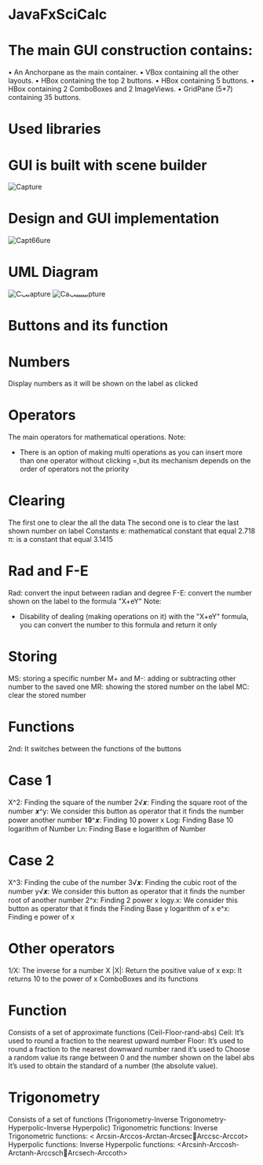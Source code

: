 # JavaFxSciCalc
# The main GUI construction contains:
  • An Anchorpane as the main container.
  • VBox containing all the other layouts.
  • HBox containing the top 2 buttons.
  • HBox containing 5 buttons.
  • HBox containing 2 ComboBoxes and 2 ImageViews.
  • GridPane (5*7) containing 35 buttons.  
# Used libraries
# GUI is built with scene builder
![Capture](https://user-images.githubusercontent.com/112608294/189385593-e3d47ae0-fdb4-4012-be3b-8d7230b8e490.PNG)
# Design and GUI implementation  
![Capt66ure](https://user-images.githubusercontent.com/112608294/189385792-b8643522-291c-46bf-a9be-8aa1ff7d2a44.PNG)
# UML Diagram
![Cببapture](https://user-images.githubusercontent.com/112608294/189385940-8b2d86f6-cd6a-4778-a7b9-beda13f37367.PNG)
![Caبببببببpture](https://user-images.githubusercontent.com/112608294/189385978-9d821309-eec7-4c9b-b6d4-9cdc55ede571.PNG)
# Buttons and its function
#  Numbers
Display numbers as it will be shown on the label as clicked
#  Operators 
The main operators for mathematical operations.
Note:
- There is an option of making multi operations as you can insert more than one operator without clicking =,but its mechanism depends on the order of operators 
not the priority
#  Clearing 
The first one to clear the all the data 
The second one is to clear the last shown number on label
Constants
e: mathematical constant that equal 2.718
π: is a constant that equal 3.1415
#  Rad and F-E
Rad: convert the input between radian and degree
F-E: convert the number shown on the label to the 
formula "X+eY"
Note:
- Disability of dealing (making operations on it) with the "X+eY" formula, you can convert the number to this formula and return it only
#  Storing
MS: storing a specific number
M+ and M-: adding or subtracting other number to the saved one
MR: showing the stored number on the label
MC: clear the stored number 
#  Functions
2nd: It switches between the functions of the buttons
#  Case 1
X^2: Finding the square of the number
2√𝒙: Finding the square root of the number 
𝒙^y: We consider this button as operator that it finds the number power another number
𝟏𝟎^𝒙: Finding 10 power x 
Log: Finding Base 10 logarithm of Number
Ln: Finding Base e logarithm of Number
#  Case 2
X^3: Finding the cube of the number
3√𝒙: Finding the cubic root of the number
y√𝒙: We consider this button as operator that it finds the number root of another number
2^x: Finding 2 power x
logy.x: We consider this button as operator that it finds the Finding Base y logarithm of x
e^x: Finding e power of x
#  Other operators
1/X: The inverse for a number X
|X|: Return the positive value of x
exp: It returns 10 to the power of x
ComboBoxes and its functions
#  Function
Consists of a set of approximate functions (Ceil-Floor-rand-abs) 
Ceil: It’s used to round a fraction to the nearest upward number
Floor: It’s used to round a fraction to the nearest downward number
rand it’s used to Choose a random value its range between 0 and the 
number shown on the label
abs It’s used to obtain the standard of a number (the absolute value).
#  Trigonometry
Consists of a set of functions (Trigonometry-Inverse 
Trigonometry-Hyperpolic-Inverse Hyperpolic)
Trigonometric functions: <sin-cos-tan-cot-csc-sec>
Inverse Trigonometric functions: < Arcsin-Arccos-Arctan-ArcsecArccsc-Arccot>
Hyperpolic functions: <sinh-cosh-tanh-csch-sech-coth>
Inverse Hyperpolic functions: <Arcsinh-Arccosh-Arctanh-ArccschArcsech-Arccoth>

